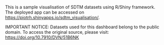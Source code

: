 This is a sample visualisation of SDTM datasets using R/Shiny framework. The deployed app can be accessed on https://piotrh.shinyapps.io/sdtm_visualisation/. 

IMPORTANT NOTICE:
Datasets used for this dashboard belong to the public domain. To access the original source, please visit: https://doi.org/10.7910/DVN/51B6NK
